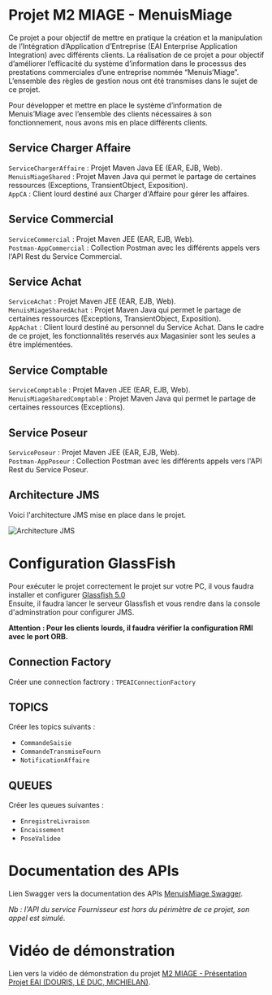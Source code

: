 # Projet M2 MIAGE - MenuisMiage

Ce projet a pour objectif de mettre en pratique la création et la manipulation de l’Intégration d’Application d’Entreprise (EAI Enterprise
Application Integration) avec différents clients. La réalisation de ce projet a pour objectif d’améliorer l’efficacité du système d’information dans le processus des prestations commerciales d’une entreprise nommée “Menuis’Miage”. L’ensemble des règles de gestion nous ont été transmises dans le sujet de ce projet.

Pour développer et mettre en place le système d’information de Menuis’Miage avec l’ensemble des clients nécessaires à
son fonctionnement, nous avons mis en place différents clients.

## Service Charger Affaire
`ServiceChargerAffaire` : Projet Maven Java EE (EAR, EJB, Web).  
`MenuisMiageShared` : Projet Maven Java qui permet le partage de certaines ressources (Exceptions, TransientObject, Exposition).  
`AppCA` : Client lourd destiné aux Charger d'Affaire pour gérer les affaires.  

## Service Commercial
`ServiceCommercial` : Projet Maven JEE (EAR, EJB, Web).    
`Postman-AppCommercial` : Collection Postman avec les différents appels vers l'API Rest du Service Commercial.  

## Service Achat
`ServiceAchat` : Projet Maven JEE (EAR, EJB, Web).  
`MenuisMiageSharedAchat` : Projet Maven Java qui permet le partage de certaines ressources (Exceptions, TransientObject, Exposition).  
`AppAchat` : Client lourd destiné au personnel du Service Achat. Dans le cadre de ce projet, les fonctionnalités reservés aux Magasinier sont les seules a être implémentées.  

## Service Comptable
`ServiceComptable` : Projet Maven JEE (EAR, EJB, Web).  
`MenuisMiageSharedComptable` : Projet Maven Java qui permet le partage de certaines ressources (Exceptions).  

## Service Poseur
`ServicePoseur` : Projet Maven JEE (EAR, EJB, Web).  
`Postman-AppPoseur` : Collection Postman avec les différents appels vers l'API Rest du Service Poseur.  

## Architecture JMS

Voici l'architecture JMS mise en place dans le projet.

![Architecture JMS](https://user-images.githubusercontent.com/48246043/144722684-9f530616-d95f-48cb-a079-b01ed2b8967c.png)
 
# Configuration GlassFish

Pour exécuter le projet correctement le projet sur votre PC, il vous faudra installer et configurer [Glassfish 5.0](https://javaee.github.io/glassfish/download)  
Ensuite, il faudra lancer le serveur Glassfish et vous rendre dans la console d'adminstration pour configurer JMS.

__Attention : Pour les clients lourds, il faudra vérifier la configuration RMI avec le port ORB.__  

## Connection Factory

Créer une connection factrory : `TPEAIConnectionFactory`

## TOPICS

Créer les topics suivants :
- `CommandeSaisie`
- `CommandeTransmiseFourn`
- `NotificationAffaire`

## QUEUES

Créer les queues suivantes :
- `EnregistreLivraison`
- `Encaissement`
- `PoseValidee`

# Documentation des APIs

Lien Swagger vers la documentation des APIs [MenuisMiage Swagger](https://app.swaggerhub.com/apis-docs/christian.michielan/MenuisMiage/1.0.0#/).  

*Nb : l'API du service Fournisseur est hors du périmètre de ce projet, son appel est simulé.*

# Vidéo de démonstration 

Lien vers la vidéo de démonstration du projet [M2 MIAGE - Présentation Projet EAI (DOURIS, LE DUC, MICHIELAN)](https://youtu.be/uWLXRlqMvjI).  

